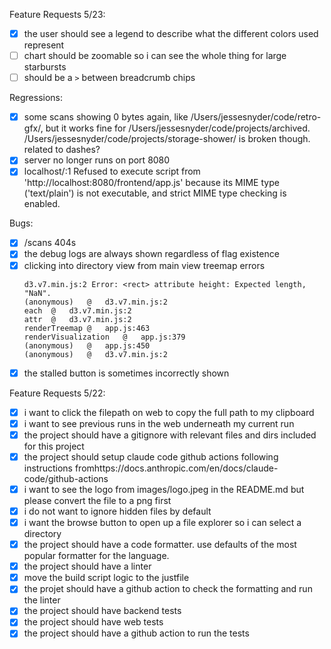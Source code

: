 Feature Requests 5/23:
- [x] the user should see a legend to describe what the different colors used represent
- [ ] chart should be zoomable so i can see the whole thing for large starbursts
- [ ] should be a `>` between breadcrumb chips

Regressions:
- [x] some scans showing 0 bytes again, like /Users/jessesnyder/code/retro-gfx/, but it works fine for /Users/jessesnyder/code/projects/archived. /Users/jessesnyder/code/projects/storage-shower/ is broken though. related to dashes?
- [x] server no longer runs on port 8080
- [x] localhost/:1 Refused to execute script from 'http://localhost:8080/frontend/app.js' because its MIME type ('text/plain') is not executable, and strict MIME type checking is enabled.

Bugs:
- [x] /scans 404s
- [x] the debug logs are always shown regardless of flag existence
- [x] clicking into directory view from main view treemap errors
  ```
  d3.v7.min.js:2 Error: <rect> attribute height: Expected length, "NaN".
  (anonymous)	@	d3.v7.min.js:2
  each	@	d3.v7.min.js:2
  attr	@	d3.v7.min.js:2
  renderTreemap	@	app.js:463
  renderVisualization	@	app.js:379
  (anonymous)	@	app.js:450
  (anonymous)	@	d3.v7.min.js:2
  ```
- [x] the stalled button is sometimes incorrectly shown

Feature Requests 5/22:
- [x] i want to click the filepath on web to copy the full path to my clipboard
- [x] i want to see previous runs in the web underneath my current run
- [x] the project should have a gitignore with relevant files and dirs included for this project
- [x] the project should setup claude code github actions following instructions fromhttps://docs.anthropic.com/en/docs/claude-code/github-actions
- [x] i want to see the logo from images/logo.jpeg in the README.md but please convert the file to a png first
- [x] i do not want to ignore hidden files by default
- [x] i want the browse button to open up a file explorer so i can select a directory
- [x] the project should have a code formatter. use defaults of the most popular formatter for the language.
- [x] the project should have a linter
- [x] move the build script logic to the justfile
- [x] the projet should have a github action to check the formatting and run the linter
- [x] the project should have backend tests
- [x] the project should have web tests
- [x] the project should have a github action to run the tests
